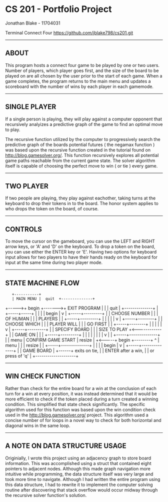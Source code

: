 # CS 201 - Portfolio Project
Jonathan Blake - 11704031

Terminal Connect Four
https://github.com/jblake798/cs201.git

-----
ABOUT
-----

This program hosts a connect four game to be played by one or two users.
Number of players, which player goes first, and the size of the board to
be played on are all chosen by the user prior to the start of each game.
When a game completes, the program returns to the main menu and updates
a scoreboard with the number of wins by each player in each gamemode.

-------------
SINGLE PLAYER
-------------

If a single person is playing, they will play against a computer opponent
that recursively analyizes a predictive graph of the game to find an
optimal move to play.

The recursive function utilized by the computer to progressively search
the predictive graph of the boards potential futures ( the negamax function )
was based upon the recursive function created in the tutorial found on
http://blog.gamesolver.org/. This function recursively explores all
potential game paths reachable from the current game state. The solver
algorithm itself is capable of choosing the perfect move to win ( or tie )
every game.

----------
TWO PLAYER
----------

If two people are playing, they play against eachother, taking turns at
the keyboard to drop their tokens in to the board. The honor system
applies to who drops the token on the board, of course.

--------
CONTROLS
--------

To move the cursor on the gameboard, you can use the LEFT and RIGHT
arrow keys, or 'A' and 'D' on the keyboard. To drop a token on the board,
you can use either the ENTER key or 'E'. Having two options for keyboard
input allows for two players to have their hands ready on the keyboard
for input at the same time during two player mode.

------------------
STATE MACHINE FLOW
------------------

       +-----------+
       | MAIN MENU |  quit  +--------------+
+----->+   begin   +------->+ EXIT PROGRAM |
|      |   quit    |        +--------------+
|      +-----+-----+
|            |
|            | begin
|            v
|      +-----+---------+
|      | CHOOSE NUMBER |
|      |   OF HUMAN    |
|      |   PLAYERS     |
|      +-----+---------+
|            |
|            |
|            v
|      +-----+--------+
|      | CHOOSE WHICH |
|      | PLAYER WILL  |
|      |   GO FIRST   |
|      +-----+--------+
|            |
|            |
|            v
|      +-----+---------+
|      | SPECIFY BOARD |
|      | SIZE TO PLAY  +<------------+
|      |    GAME ON    |             |
|      +-----+---------+             |
|            |                       |
|            |                       |
|            v                       |
|      +-----+--------------+        |
| menu | CONFIRM GAME START | resize |
+<-----+       begin        +--------+
^      |       menu         |
|      |       resize       |
|      +-----+--------------+
|            |
|            | begin
|            v
|      +-----+--------------+
|      | GAME BOARD         |
+------+ exits on tie,      |
       | ENTER after a win, |
       | or press of 'q'    |
       +--------------------+

------------------
WIN CHECK FUNCTION
------------------

Rather than check for the entire board for a win at the conclusion of
each turn for a win at every position, it was instead determined that
it would be more efficient to check if the token placed during a turn
created a winning condition. This simplified that state check significantly.
The specific algorithm used for this function was based upon the win
condition check used in the http://blog.gamesolver.org/ project. This
algorithm used a concise number of for loops in a novel way to check
for both horizontal and diagonal wins in the same loop.

------------------------------
A NOTE ON DATA STRUCTURE USAGE
------------------------------

Originially, I wrote this project using an adjacency graph to store
board information. This was accomplished using a struct that contained
eight pointers to adjacent nodes. Although this made graph navigation
more intuitive while programming, the data structure itself was very
large and took more time to navigate. Although I had written the entire
program using this data structure, I had to rewrite it to implement the
computer solving routine after discovering that stack overflow would occur
midway through the recursive solver function's solution.